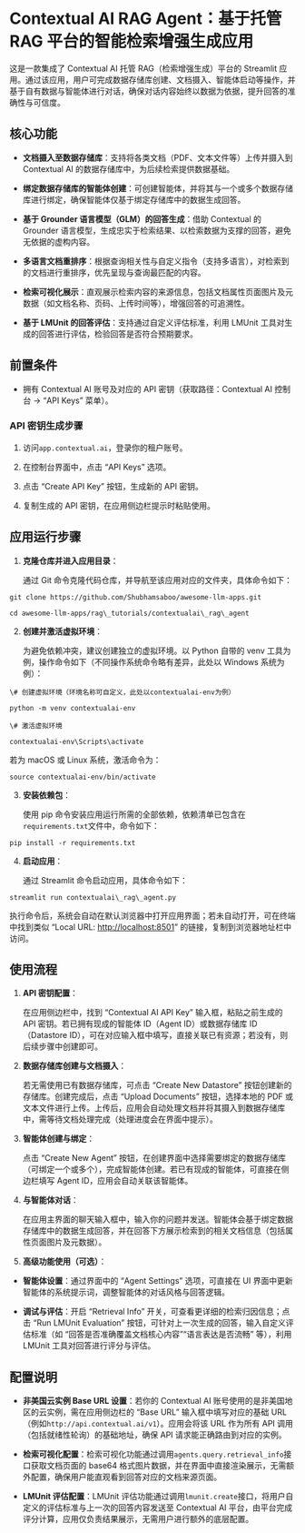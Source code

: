 # Contextual AI RAG Agent：基于托管 RAG 平台的智能检索增强生成应用

这是一款集成了 Contextual AI 托管 RAG（检索增强生成）平台的 Streamlit 应用。通过该应用，用户可完成数据存储库创建、文档摄入、智能体启动等操作，并基于自有数据与智能体进行对话，确保对话内容始终以数据为依据，提升回答的准确性与可信度。

## 核心功能

* **文档摄入至数据存储库**：支持将各类文档（PDF、文本文件等）上传并摄入到 Contextual AI 的数据存储库中，为后续检索提供数据基础。

* **绑定数据存储库的智能体创建**：可创建智能体，并将其与一个或多个数据存储库进行绑定，确保智能体仅基于绑定存储库中的数据生成回答。

* **基于 Grounder 语言模型（GLM）的回答生成**：借助 Contextual 的 Grounder 语言模型，生成忠实于检索结果、以检索数据为支撑的回答，避免无依据的虚构内容。

* **多语言文档重排序**：根据查询相关性与自定义指令（支持多语言），对检索到的文档进行重排序，优先呈现与查询最匹配的内容。

* **检索可视化展示**：直观展示检索内容的来源信息，包括文档属性页面图片及元数据（如文档名称、页码、上传时间等），增强回答的可追溯性。

* **基于 LMUnit 的回答评估**：支持通过自定义评估标准，利用 LMUnit 工具对生成的回答进行评估，检验回答是否符合预期要求。

## 前置条件

* 拥有 Contextual AI 账号及对应的 API 密钥（获取路径：Contextual AI 控制台 → “API Keys” 菜单）。

### API 密钥生成步骤

1. 访问`app.contextual.ai`，登录你的租户账号。

2. 在控制台界面中，点击 “API Keys” 选项。

3. 点击 “Create API Key” 按钮，生成新的 API 密钥。

4. 复制生成的 API 密钥，在应用侧边栏提示时粘贴使用。

## 应用运行步骤

1. **克隆仓库并进入应用目录**：

   通过 Git 命令克隆代码仓库，并导航至该应用对应的文件夹，具体命令如下：

```
git clone https://github.com/Shubhamsaboo/awesome-llm-apps.git

cd awesome-llm-apps/rag\_tutorials/contextualai\_rag\_agent
```
2. **创建并激活虚拟环境**：

   为避免依赖冲突，建议创建独立的虚拟环境。以 Python 自带的 venv 工具为例，操作命令如下（不同操作系统命令略有差异，此处以 Windows 系统为例）：

```
\# 创建虚拟环境（环境名称可自定义，此处以contextualai-env为例）

python -m venv contextualai-env

\# 激活虚拟环境

contextualai-env\Scripts\activate
```

若为 macOS 或 Linux 系统，激活命令为：

```
source contextualai-env/bin/activate
```

3. **安装依赖包**：

   使用 pip 命令安装应用运行所需的全部依赖，依赖清单已包含在`requirements.txt`文件中，命令如下：

```
pip install -r requirements.txt
```

4. **启动应用**：

   通过 Streamlit 命令启动应用，具体命令如下：

```
streamlit run contextualai\_rag\_agent.py
```

执行命令后，系统会自动在默认浏览器中打开应用界面；若未自动打开，可在终端中找到类似 “Local URL: [http://localhost:8501](http://localhost:8501)” 的链接，复制到浏览器地址栏中访问。

## 使用流程

1. **API 密钥配置**：

   在应用侧边栏中，找到 “Contextual AI API Key” 输入框，粘贴之前生成的 API 密钥。若已拥有现成的智能体 ID（Agent ID）或数据存储库 ID（Datastore ID），可在对应输入框中填写，直接关联已有资源；若没有，则后续步骤中创建即可。

2. **数据存储库创建与文档摄入**：

   若无需使用已有数据存储库，可点击 “Create New Datastore” 按钮创建新的存储库。创建完成后，点击 “Upload Documents” 按钮，选择本地的 PDF 或文本文件进行上传。上传后，应用会自动处理文档并将其摄入到数据存储库中，需等待文档处理完成（处理进度会在界面中提示）。

3. **智能体创建与绑定**：

   点击 “Create New Agent” 按钮，在创建界面中选择需要绑定的数据存储库（可绑定一个或多个），完成智能体创建。若已有现成的智能体，可直接在侧边栏填写 Agent ID，应用会自动关联该智能体。

4. **与智能体对话**：

   在应用主界面的聊天输入框中，输入你的问题并发送。智能体会基于绑定数据存储库中的数据生成回答，并在回答下方展示检索到的相关文档信息（包括属性页面图片及元数据）。

5. **高级功能使用（可选）**：

* **智能体设置**：通过界面中的 “Agent Settings” 选项，可直接在 UI 界面中更新智能体的系统提示词，调整智能体的对话风格与回答逻辑。

* **调试与评估**：开启 “Retrieval Info” 开关，可查看更详细的检索归因信息；点击 “Run LMUnit Evaluation” 按钮，可针对上一次生成的回答，输入自定义评估标准（如 “回答是否准确覆盖文档核心内容”“语言表达是否流畅” 等），利用 LMUnit 工具对回答进行评分与评估。

## 配置说明

* **非美国云实例 Base URL 设置**：若你的 Contextual AI 账号使用的是非美国地区的云实例，需在应用侧边栏的 “Base URL” 输入框中填写对应的基础 URL（例如`http://api.contextual.ai/v1`）。应用会将该 URL 作为所有 API 调用（包括就绪性轮询）的基础地址，确保 API 请求能正确路由到对应的实例。

* **检索可视化配置**：检索可视化功能通过调用`agents.query.retrieval_info`接口获取文档页面的 base64 格式图片数据，并在界面中直接渲染展示，无需额外配置，确保用户能直观看到回答对应的文档来源页面。

* **LMUnit 评估配置**：LMUnit 评估功能通过调用`lmunit.create`接口，将用户自定义的评估标准与上一次的回答内容发送至 Contextual AI 平台，由平台完成评分计算，应用仅负责结果展示，无需用户进行额外的底层配置。
